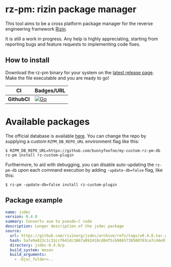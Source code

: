 # rz-pm: rizin package manager

This tool aims to be a cross platform package manager for the reverse engineering
framework [Rizin](https://github.com/rizinorg/rizin).

It is still a work in progress. Any help is highly appreciating, starting from
reporting bugs and feature requests to implementing code fixes.

## How to install

Download the rz-pm binary for your system on the [latest release page](https://github.com/rizinorg/rz-pm/releases/latest). Make the file executable and you are ready to go!


| CI | Badges/URL |
|----------|---------------------------------------------------------------------|
| **GithubCI**  | [![Go](https://github.com/rizinorg/rz-pm/actions/workflows/go.yml/badge.svg)](https://github.com/rizinorg/rz-pm/actions/workflows/go.yml) |

# Available packages

The official database is available [here](https://github.com/rizinorg/rz-pm-db). You can change the repo by supplying a custom `RZPM_DB_REPO_URL` environment flag like this:

```
$ RZPM_DB_REPO_URL=https://github.com/bunnyfoofoo/my-custom-rz-pm-db rz-pm install rz-custom-plugin
```

Furthermore, to aid with debugging, you can disable auto-updating the `rz-pm-db` upon each command execution by adding `-update-db=false` flag, like this:

```
$ rz-pm -update-db=false install rz-custom-plugin
```

## Package example

```yaml
name: jsdec
version: 0.4.0
summary: Converts asm to pseudo-C code
description: Longer description of the jsdec package
source:
  url: https://github.com/rizinorg/jsdec/archive/refs/tags/v0.4.0.tar.gz
  hash: 5afe9a823c1c31ccf641dc1667a092418cd84f5cb9865730580783ca7c44e93d
  directory: jsdec-0.4.0/p
  build_system: meson
  build_arguments:
    - -Djsc_folder=..
```
